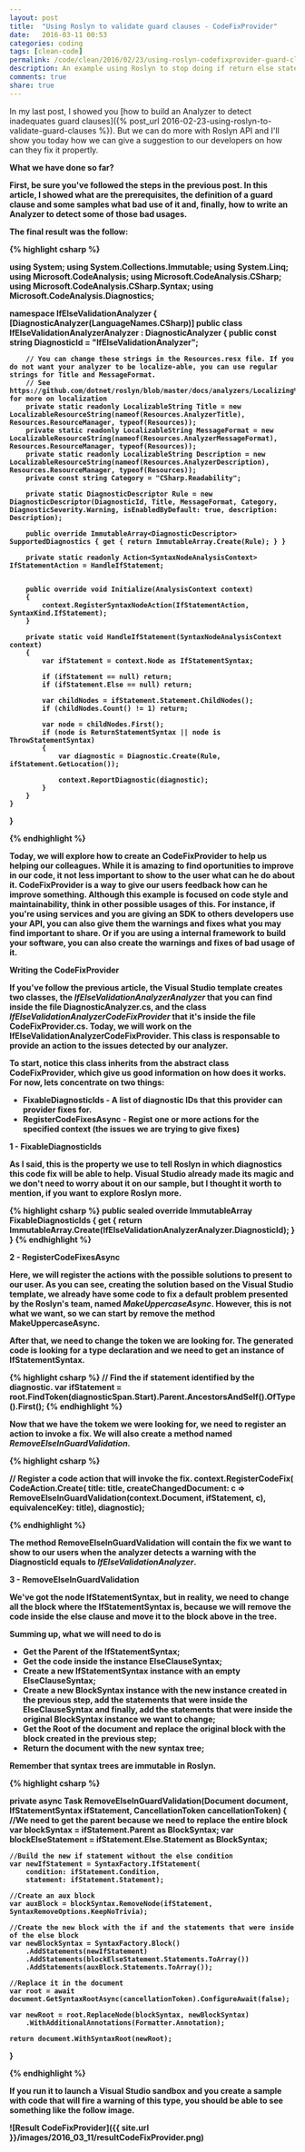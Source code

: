 ```yaml
---
layout: post
title:  "Using Roslyn to validate guard clauses - CodeFixProvider"
date:   2016-03-11 00:53
categories: coding
tags: [clean-code]
permalink: /code/clean/2016/02/23/using-roslyn-codefixprovider-guard-clauses.html
description: An example using Roslyn to stop doing if return else statements. It's bad for maintainability and it is error prone.
comments: true
share: true
---
```


In my last post, I showed you [how to build an Analyzer to detect inadequates guard clauses]({% post_url 2016-02-23-using-roslyn-to-validate-guard-clauses %}). But we can do more with Roslyn API and I'll show you today how we can give a suggestion to our developers on how can they fix it propertly.

<b>What we have done so far?<b>

First, be sure you've followed the steps in the previous post. In this article, I showed what are the prerequisites, the definition of a guard clause and some samples what bad use of it and, finally, how to write an Analyzer to detect some of those bad usages.

The final result was the follow:

{% highlight csharp %}

using System;
using System.Collections.Immutable;
using System.Linq;
using Microsoft.CodeAnalysis;
using Microsoft.CodeAnalysis.CSharp;
using Microsoft.CodeAnalysis.CSharp.Syntax;
using Microsoft.CodeAnalysis.Diagnostics;

namespace IfElseValidationAnalyzer
{
    [DiagnosticAnalyzer(LanguageNames.CSharp)]
    public class IfElseValidationAnalyzerAnalyzer : DiagnosticAnalyzer
    {
        public const string DiagnosticId = "IfElseValidationAnalyzer";

        // You can change these strings in the Resources.resx file. If you do not want your analyzer to be localize-able, you can use regular strings for Title and MessageFormat.
        // See https://github.com/dotnet/roslyn/blob/master/docs/analyzers/Localizing%20Analyzers.md for more on localization
        private static readonly LocalizableString Title = new LocalizableResourceString(nameof(Resources.AnalyzerTitle), Resources.ResourceManager, typeof(Resources));
        private static readonly LocalizableString MessageFormat = new LocalizableResourceString(nameof(Resources.AnalyzerMessageFormat), Resources.ResourceManager, typeof(Resources));
        private static readonly LocalizableString Description = new LocalizableResourceString(nameof(Resources.AnalyzerDescription), Resources.ResourceManager, typeof(Resources));
        private const string Category = "CSharp.Readability";

        private static DiagnosticDescriptor Rule = new DiagnosticDescriptor(DiagnosticId, Title, MessageFormat, Category, DiagnosticSeverity.Warning, isEnabledByDefault: true, description: Description);

        public override ImmutableArray<DiagnosticDescriptor> SupportedDiagnostics { get { return ImmutableArray.Create(Rule); } }

        private static readonly Action<SyntaxNodeAnalysisContext> IfStatementAction = HandleIfStatement;


        public override void Initialize(AnalysisContext context)
        {
            context.RegisterSyntaxNodeAction(IfStatementAction, SyntaxKind.IfStatement);
        }

        private static void HandleIfStatement(SyntaxNodeAnalysisContext context)
        {
            var ifStatement = context.Node as IfStatementSyntax;

            if (ifStatement == null) return;
            if (ifStatement.Else == null) return;

            var childNodes = ifStatement.Statement.ChildNodes();
            if (childNodes.Count() != 1) return;

            var node = childNodes.First();
            if (node is ReturnStatementSyntax || node is ThrowStatementSyntax)
            {
                var diagnostic = Diagnostic.Create(Rule, ifStatement.GetLocation());

                context.ReportDiagnostic(diagnostic);
            }
        }
    }
}

{% endhighlight %}

Today, we will explore how to create an CodeFixProvider to help us helping our colleagues. While it is amazing to find oportunities to improve in our code, it not less important to show to the user what can he do about it. CodeFixProvider is a way to give our users feedback how can he improve something. Although this example is focused on code style and maintainability, think in other possible usages of this. For instance, if you're using services and you are giving an SDK to others developers use your API, you can also give them the warnings and fixes what you may find important to share. Or if you are using a internal framework to build your software, you can also create the warnings and fixes of bad usage of it.

<b>Writing the CodeFixProvider</b>

If you've follow the previous article, the Visual Studio template creates two classes, the <i>IfElseValidationAnalyzerAnalyzer</i> that you can find inside the file DiagnosticAnalyzer.cs, and the class <i>IfElseValidationAnalyzerCodeFixProvider</i> that it's inside the file CodeFixProvider.cs.
Today, we will work on the IfElseValidationAnalyzerCodeFixProvider. This class is responsable to provide an action to the issues detected by our analyzer.

To start, notice this class inherits from the abstract class CodeFixProvider, which give us good information on how does it works. For now, lets concentrate on two things:

 - FixableDiagnosticIds - A list of diagnostic IDs that this provider can provider fixes for.
 - RegisterCodeFixesAsync - Regist one or more actions for the specified context (the issues we are trying to give fixes)

<b>1 - FixableDiagnosticIds</b>

As I said, this is the property we use to tell Roslyn in which diagnostics this code fix will be able to help. Visual Studio already made its magic and we don't need to worry about it on our sample, but I thought it worth to mention, if you want to explore Roslyn more.

{% highlight csharp %}
public sealed override ImmutableArray<string> FixableDiagnosticIds
{
    get { return ImmutableArray.Create(IfElseValidationAnalyzerAnalyzer.DiagnosticId); }
}
{% endhighlight %}

<b>2 - RegisterCodeFixesAsync</b>

Here, we will register the actions with the possible solutions to present to our user. As you can see, creating the solution based on the Visual Studio template, we already have some code to fix a default problem presented by the Roslyn's team, named <i>MakeUppercaseAsync</i>. However, this is not what we want, so we can start by remove the method MakeUppercaseAsync.

After that, we need to change the token we are looking for. The generated code is looking for a type declaration and we need to get an instance of IfStatementSyntax.

{% highlight csharp %}
// Find the if statement identified by the diagnostic.
var ifStatement = root.FindToken(diagnosticSpan.Start).Parent.AncestorsAndSelf().OfType<IfStatementSyntax>().First();
{% endhighlight %}

Now that we have the tokem we were looking for, we need to register an action to invoke a fix. We will also create a method named <i>RemoveElseInGuardValidation</i>.

{% highlight csharp %}

// Register a code action that will invoke the fix.
context.RegisterCodeFix(
    CodeAction.Create(
        title: title,
        createChangedDocument: c => RemoveElseInGuardValidation(context.Document, ifStatement, c),
        equivalenceKey: title),
    diagnostic);

{% endhighlight %}

The method RemoveElseInGuardValidation will contain the fix we want to show to our users when the analyzer detects a warning with the DiagnosticId equals to <i>IfElseValidationAnalyzer</i>.

<b>3 - RemoveElseInGuardValidation</b>

We've got the node IfStatementSyntax, but in reality, we need to change all the block where the IfStatementSyntax is, because we will remove the code inside the else clause and move it to the block above in the tree.

Summing up, what we will need to do is

 - Get the Parent of the IfStatementSyntax;
 - Get the code inside the instance ElseClauseSyntax;
 - Create a new IfStatementSyntax instance with an empty ElseClauseSyntax;
 - Create a new BlockSyntax instance with the new instance created in the previous step, add the statements that were inside the ElseClauseSyntax and finally, add the statements that were inside the original BlockSyntax instance we want to change;
 - Get the Root of the document and replace the original block with the block created in the previous step;
 - Return the document with the new syntax tree;

Remember that syntax trees are immutable in Roslyn.

{% highlight csharp %}

private async Task<Document> RemoveElseInGuardValidation(Document document, IfStatementSyntax ifStatement, CancellationToken cancellationToken)
{
    //We need to get the parent because we need to replace the entire block
    var blockSyntax = ifStatement.Parent as BlockSyntax;
    var blockElseStatement = ifStatement.Else.Statement as BlockSyntax;

    //Build the new if statement without the else condition
    var newIfStatement = SyntaxFactory.IfStatement(
        condition: ifStatement.Condition,
        statement: ifStatement.Statement);

    //Create an aux block
    var auxBlock = blockSyntax.RemoveNode(ifStatement, SyntaxRemoveOptions.KeepNoTrivia);

    //Create the new block with the if and the statements that were inside of the else block
    var newBlockSyntax = SyntaxFactory.Block()
        .AddStatements(newIfStatement)
        .AddStatements(blockElseStatement.Statements.ToArray())
        .AddStatements(auxBlock.Statements.ToArray());

    //Replace it in the document
    var root = await document.GetSyntaxRootAsync(cancellationToken).ConfigureAwait(false);

    var newRoot = root.ReplaceNode(blockSyntax, newBlockSyntax)
        .WithAdditionalAnnotations(Formatter.Annotation);

    return document.WithSyntaxRoot(newRoot);
}

{% endhighlight %}

If you run it to launch a Visual Studio sandbox and you create a sample with code that will fire a warning of this type, you should be able to see something like the follow image.

![Result CodeFixProvider]({{ site.url }}/images/2016_03_11/resultCodeFixProvider.png)
